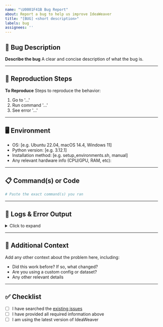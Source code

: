 ```yaml
---
name: "\U0001F41B Bug Report"
about: Report a bug to help us improve IdeaWeaver
title: "[BUG] <short description>"
labels: bug
assignees: ''
---
```


## 🐛 Bug Description

**Describe the bug**
A clear and concise description of what the bug is.

---

## 🔁 Reproduction Steps

**To Reproduce**
Steps to reproduce the behavior:
1. Go to '...'
2. Run command '...'
3. See error '...'

---

## 🖥️ Environment

- OS: [e.g. Ubuntu 22.04, macOS 14.4, Windows 11]
- Python version: [e.g. 3.12.1]
- Installation method: [e.g. setup_environments.sh, manual]
- Any relevant hardware info (CPU/GPU, RAM, etc):

---

## 📋 Command(s) or Code

```bash
# Paste the exact command(s) you ran
```

---

## 📄 Logs & Error Output

<details>
<summary>Click to expand</summary>

```text
# Paste any error messages or logs here
```
</details>

---

## 📝 Additional Context

Add any other context about the problem here, including:
- Did this work before? If so, what changed?
- Are you using a custom config or dataset?
- Any other relevant details

---

## ✅ Checklist

- [ ] I have searched the [existing issues](https://github.com/ideaweaver-ai-code/ideaweaver/issues)
- [ ] I have provided all required information above
- [ ] I am using the latest version of IdeaWeaver
